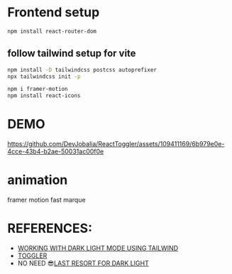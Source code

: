 # Frontend setup

```bash
npm install react-router-dom
```

## follow tailwind setup for vite

```bash
npm install -D tailwindcss postcss autoprefixer
npx tailwindcss init -p

npm i framer-motion
npm install react-icons
```

# DEMO

https://github.com/DevJobalia/ReactToggler/assets/109411169/6b979e0e-4cce-43b4-b2ae-50031ac00f0e

# animation

framer motion
fast marque

# REFERENCES:

- [WORKING WITH DARK LIGHT MODE USING TAILWIND](https://youtu.be/WTchW0LdWL0)
- [TOGGLER](https://www.youtube.com/watch?v=QTY2fLpQn44&t=230s)
- NO NEED 😎[LAST RESORT FOR DARK LIGHT](https://www.youtube.com/watch?v=Uz35Qiia84g)
